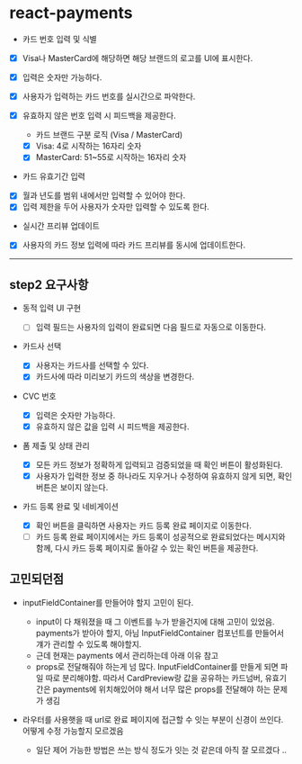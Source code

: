 # react-payments

- 카드 번호 입력 및 식별
- [x] Visa나 MasterCard에 해당하면 해당 브랜드의 로고를 UI에 표시한다.

- [x] 입력은 숫자만 가능하다.
- [x] 사용자가 입력하는 카드 번호를 실시간으로 파악한다.
- [x] 유효하지 않은 번호 입력 시 피드백을 제공한다.
  - 카드 브랜드 구분 로직 (Visa / MasterCard)
  - [x] Visa: 4로 시작하는 16자리 숫자
  - [x] MasterCard: 51~55로 시작하는 16자리 숫자
- 카드 유효기간 입력
- [x] 월과 년도를 범위 내에서만 입력할 수 있어야 한다.
- [x] 입력 제한을 두어 사용자가 숫자만 입력할 수 있도록 한다.

- 실시간 프리뷰 업데이트
- [x] 사용자의 카드 정보 입력에 따라 카드 프리뷰를 동시에 업데이트한다.

---

## step2 요구사항

- 동적 입력 UI 구현

  - [ ] 입력 필드는 사용자의 입력이 완료되면 다음 필드로 자동으로 이동한다.

- 카드사 선택

  - [x] 사용자는 카드사를 선택할 수 있다.
  - [x] 카드사에 따라 미리보기 카드의 색상을 변경한다.

- CVC 번호

  - [x] 입력은 숫자만 가능하다.
  - [x] 유효하지 않은 값을 입력 시 피드백을 제공한다.

- 폼 제출 및 상태 관리

  - [x] 모든 카드 정보가 정확하게 입력되고 검증되었을 때 확인 버튼이 활성화된다.
  - [x] 사용자가 입력한 정보 중 하나라도 지우거나 수정하여 유효하지 않게 되면, 확인 버튼은 보이지 않는다.

- 카드 등록 완료 및 네비게이션

  - [x] 확인 버튼을 클릭하면 사용자는 카드 등록 완료 페이지로 이동한다.
  - [ ] 카드 등록 완료 페이지에서는 카드 등록이 성공적으로 완료되었다는 메시지와 함께, 다시 카드 등록 페이지로 돌아갈 수 있는 확인 버튼을 제공한다.

## 고민되던점

- inputFieldContainer를 만들어야 할지 고민이 된다.

  - input이 다 채워졌을 때 그 이벤트를 누가 받을건지에 대해 고민이 있었음. payments가 받아야 할지, 아님 InputFieldContainer 컴포넌트를 만들어서 걔가 관리할 수 있도록 해야할지.
  - 근데 현재는 payments 에서 관리하는데 아래 이유 참고
  - props로 전달해줘야 하는게 넘 많다. InputFieldContainer를 만들게 되면 파일 따로 분리해야함. 따라서 CardPreview랑 값을 공유하는 카드넘버, 유효기간은 payments에 위치해있어야 해서 너무 많은 props를 전달해야 하는 문제가 생김

- 라우터를 사용햇을 때 url로 완료 페이지에 접근할 수 잇는 부분이 신경이 쓰인다. 어떻게 수정 가능할지 모르겠음
  - 일단 제어 가능한 방법은 <ProtectedRoute> 쓰는 방식 정도가 잇는 것 같은데 아직 잘 모르겠다 ..
